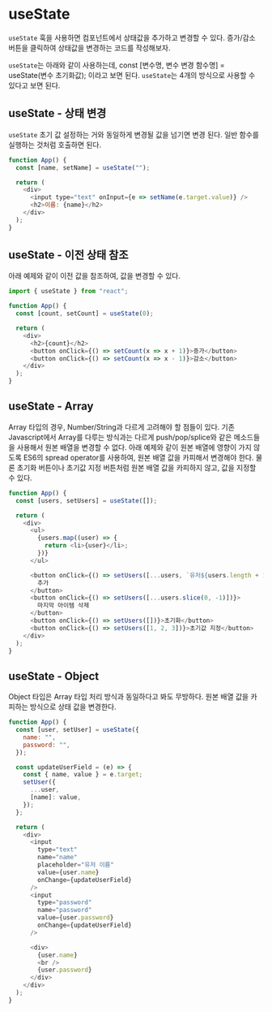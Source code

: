 # useState
`useState` 훅을 사용하면 컴포넌트에서 상태값을 추가하고 변경할 수 있다.
증가/감소 버튼을 클릭하여 상태값을 변경하는 코드를 작성해보자.

`useState`는 아래와 같이 사용하는데, const [변수명, 변수 변경 함수명] = useState(변수 초기화값); 이라고 보면 된다. `useState`는 4개의 방식으로 사용할 수 있다고 보면 된다.

## useState - 상태 변경

`useState` 초기 값 설정하는 거와 동일하게 변경될 값을 넘기면 변경 된다.
일반 함수를 실행하는 것처럼 호출하면 된다.

```javascript
function App() {
  const [name, setName] = useState("");

  return (
    <div>
      <input type="text" onInput={e => setName(e.target.value)} />
      <h2>이름: {name}</h2>
    </div>
  );
}
```

## useState - 이전 상태 참조

아래 예제와 같이 이전 값을 참조하여, 값을 변경할 수 있다.

```javascript
import { useState } from "react";

function App() {
  const [count, setCount] = useState(0);

  return (
    <div>
      <h2>{count}</h2>
      <button onClick={() => setCount(x => x + 1)}>증가</button>
      <button onClick={() => setCount(x => x - 1)}>감소</button>
    </div>
  );
}
```

## useState - Array

Array 타입의 경우, Number/String과 다르게 고려해야 할 점들이 있다.
기존 Javascript에서 Array를 다루는 방식과는 다르게 push/pop/splice와 같은 메소드들을 사용해서 원본 배열을 변경할 수 없다.
아래 예제와 같이 원본 배열에 영향이 가지 않도록 ES6의 spread operator를 사용하여, 원본 배열 값을 카피해서 변경해야 한다.
물론 초기화 버튼이나 초기값 지정 버튼처럼 원본 배열 값을 카피하지 않고, 값을 지정할 수 있다.

```javascript
function App() {
  const [users, setUsers] = useState([]);

  return (
    <div>
      <ul>
        {users.map((user) => {
          return <li>{user}</li>;
        })}
      </ul>

      <button onClick={() => setUsers([...users, `유저${users.length + 1}`])}>
        추가
      </button>
      <button onClick={() => setUsers([...users.slice(0, -1)])}>
        마지막 아이템 삭제
      </button>
      <button onClick={() => setUsers([])}>초기화</button>
      <button onClick={() => setUsers([1, 2, 3])}>초기값 지정</button>
    </div>
  );
}
```

## useState - Object

Object 타입은 Array 타입 처리 방식과 동일하다고 봐도 무방하다.
원본 배열 값을 카피하는 방식으로 상태 값을 변경한다.

```javascript
function App() {
  const [user, setUser] = useState({
    name: "",
    password: "",
  });

  const updateUserField = (e) => {
    const { name, value } = e.target;
    setUser({
      ...user,
      [name]: value,
    });
  };

  return (
    <div>
      <input
        type="text"
        name="name"
        placeholder="유저 이름"
        value={user.name}
        onChange={updateUserField}
      />
      <input
        type="password"
        name="password"
        value={user.password}
        onChange={updateUserField}
      />

      <div>
        {user.name}
        <br />
        {user.password}
      </div>
    </div>
  );
}
```